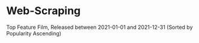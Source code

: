 # Web-Scraping
Top Feature Film, Released between 2021-01-01 and 2021-12-31 (Sorted by Popularity Ascending)
